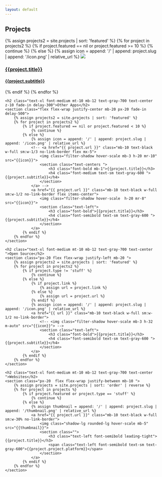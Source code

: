 ```yaml
---
layout: default
---
```


<div class="container mx-auto mt-10 mb-16 " id="projects">
	<h2 class="text-3xl font-semibold mb-24 text-gray-900 text-center fade-in">Projects</h2>
	<section class="flex flex-wrap justify-between mb-16 fade-in">
		{% assign projects2 = site.projects | sort: 'featured' %}
		{% for project in projects2 %}
			{% if project.featured == nil or project.featured >= 10 %}
				{% continue %}
			{% else %}
				{% assign icon = append: '/' | append: project.slug | append: '/icon.png' | relative_url %}
				<a href="{{ project.url }}" class="mb-10 text-black w-full sm:w-1/4 no-link-border ">
					<img class="filter-shadow hover-scale mb-3 h-32 m-auto" src="{{icon}}">
					<section class="text-center sm:px-0  px-20">
						<h3 class="font-bold mb-1">{{project.title}}</h3>
						<h4 class="font-semibold text-sm text-gray-600 ">{{project.subtitle}}</h4>
					</section>
				</a>
		  	{% endif %}
		{% endfor %}
	</section>

    <h2 class="text-xl font-medium mt-10 mb-12 text-gray-700 text-center z-10 fade-in delay-300">Other Apps</h2>
    <section class="flex flex-wrap justify-center mb-20 px-20 fade-in delay-500">
    	{% assign projects2 = site.projects | sort: 'featured' %}
    	{% for project in projects2 %}
    		{% if project.featured == nil or project.featured < 10 %}
    			{% continue %}
    		{% else %}
    			{% assign icon = append: '/' | append: project.slug | append: '/icon.png' | relative_url %}
    			<!-- <a href="{{ project.url }}" class="mb-10 text-black w-full sm:w-1/3 no-link-border flex mx-5">
    				<img class="filter-shadow hover-scale mb-3 h-20 mr-10" src="{{icon}}">
    				<section class="text-centers ">
    					<h3 class="font-bold mb-1">{{project.title}}</h3>
    					<h4 class="font-medium text-sm text-gray-600 ">{{project.subtitle}}</h4>
    				</section>
    			</a> -->
    			<a href="{{ project.url }}" class="mb-10 text-black w-full sm:w-1/2 no-link-border flex items-center">
    				<img class="filter-shadow hover-scale  h-20 mr-8" src="{{icon}}">
    				<section class="text-left">
    					<h3 class="font-bold">{{project.title}}</h3>
    					<h4 class="font-semibold text-sm text-gray-600 ">{{project.subtitle}}</h4>
    				</section>
    			</a>
    	  	{% endif %}
    	{% endfor %}
    </section>

    <h2 class="text-xl font-medium mt-10 mb-12 text-gray-700 text-center ">Open Source</h2>
    <section class="px-20 flex flex-wrap justify-left mb-20 ">
    	{% assign projects2 = site.projects | sort: 'featured' %}
    	{% for project in projects2 %}
    		{% if project.type != 'stuff' %}
    			{% continue %}
    		{% else %}
    			{% if project.link %}
    				{% assign url = project.link %}
    			{% else %}
    				{% assign url = project.url %}
    			{% endif %}
    			{% assign icon = append: '/' | append: project.slug | append: '/icon.png' | relative_url %}
    			<a href="{{ url }}" class="mb-10 text-black w-full sm:w-1/2 no-link-border">
    				<!-- <img class="filter-shadow hover-scale mb-3 h-32 m-auto" src="{{icon}}"> -->
    				<section class="text-left">
    					<h3 class="font-bold">{{project.title}}</h3>
    					<h4 class="font-semibold text-sm text-gray-600 ">{{project.subtitle}}</h4>
    				</section>
    			</a>
    	  	{% endif %}
    	{% endfor %}
    </section>

    <h2 class="text-xl font-medium mt-10 mb-12 text-gray-700 text-center ">Websites</h2>
    <section class="px-20  flex flex-wrap justify-between mb-10 ">
    	{% assign projects = site.projects | sort: 'order' | reverse %}
    	{% for project in projects %}
    		{% if project.featured or project.type == 'stuff' %}
    			{% continue %}
    		{% else %}
    			{% assign thumbnail = append: '/' | append: project.slug | append: '/thumbnail.png' | relative_url %}
    			<a href="{{ project.url }}" class="mb-10 text-black w-full sm:w-30% no-link-border">
    				<img class="shadow-lg rounded-lg hover-scale mb-5" src="{{thumbnail}}">
    				<section class="">
    					<h3 class="text-left font-semibold leading-tight">{{project.title}}</h3>
    					<span class="text-left font-semibold text-sm text-gray-600">{{project.project.platform}}</span>
    				</section>
    			</a>
    		{% endif %}
    	{% endfor %}
    </section>

</div>
